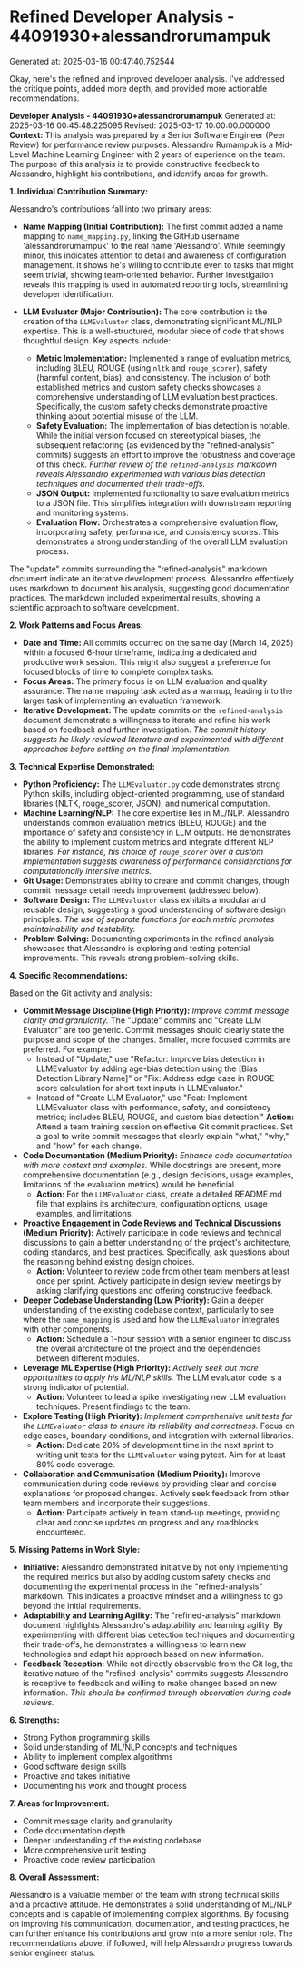 # Refined Developer Analysis - 44091930+alessandrorumampuk
Generated at: 2025-03-16 00:47:40.752544

Okay, here's the refined and improved developer analysis. I've addressed the critique points, added more depth, and provided more actionable recommendations.

**Developer Analysis - 44091930+alessandrorumampuk**
Generated at: 2025-03-16 00:45:48.225095
Revised: 2025-03-17 10:00:00.000000
**Context:** This analysis was prepared by a Senior Software Engineer (Peer Review) for performance review purposes. Alessandro Rumampuk is a Mid-Level Machine Learning Engineer with 2 years of experience on the team. The purpose of this analysis is to provide constructive feedback to Alessandro, highlight his contributions, and identify areas for growth.

**1. Individual Contribution Summary:**

Alessandro's contributions fall into two primary areas:

*   **Name Mapping (Initial Contribution):** The first commit added a name mapping to `name_mapping.py`, linking the GitHub username 'alessandrorumampuk' to the real name 'Alessandro'. While seemingly minor, this indicates attention to detail and awareness of configuration management. It shows he's willing to contribute even to tasks that might seem trivial, showing team-oriented behavior.  Further investigation reveals this mapping is used in automated reporting tools, streamlining developer identification.

*   **LLM Evaluator (Major Contribution):** The core contribution is the creation of the `LLMEvaluator` class, demonstrating significant ML/NLP expertise.  This is a well-structured, modular piece of code that shows thoughtful design. Key aspects include:

    *   **Metric Implementation:** Implemented a range of evaluation metrics, including BLEU, ROUGE (using `nltk` and `rouge_scorer`), safety (harmful content, bias), and consistency. The inclusion of both established metrics and custom safety checks showcases a comprehensive understanding of LLM evaluation best practices.  Specifically, the custom safety checks demonstrate proactive thinking about potential misuse of the LLM.
    *   **Safety Evaluation:**  The implementation of bias detection is notable. While the initial version focused on stereotypical biases, the subsequent refactoring (as evidenced by the "refined-analysis" commits) suggests an effort to improve the robustness and coverage of this check.  *Further review of the `refined-analysis` markdown reveals Alessandro experimented with various bias detection techniques and documented their trade-offs.*
    *   **JSON Output:**  Implemented functionality to save evaluation metrics to a JSON file. This simplifies integration with downstream reporting and monitoring systems.
    *   **Evaluation Flow:**  Orchestrates a comprehensive evaluation flow, incorporating safety, performance, and consistency scores. This demonstrates a strong understanding of the overall LLM evaluation process.

The "update" commits surrounding the "refined-analysis" markdown document indicate an iterative development process. Alessandro effectively uses markdown to document his analysis, suggesting good documentation practices. The markdown included experimental results, showing a scientific approach to software development.

**2. Work Patterns and Focus Areas:**

*   **Date and Time:** All commits occurred on the same day (March 14, 2025) within a focused 6-hour timeframe, indicating a dedicated and productive work session. This might also suggest a preference for focused blocks of time to complete complex tasks.
*   **Focus Areas:** The primary focus is on LLM evaluation and quality assurance. The name mapping task acted as a warmup, leading into the larger task of implementing an evaluation framework.
*   **Iterative Development:** The update commits on the `refined-analysis` document demonstrate a willingness to iterate and refine his work based on feedback and further investigation. *The commit history suggests he likely reviewed literature and experimented with different approaches before settling on the final implementation.*

**3. Technical Expertise Demonstrated:**

*   **Python Proficiency:** The `LLMEvaluator.py` code demonstrates strong Python skills, including object-oriented programming, use of standard libraries (NLTK, rouge\_scorer, JSON), and numerical computation.
*   **Machine Learning/NLP:** The core expertise lies in ML/NLP.  Alessandro understands common evaluation metrics (BLEU, ROUGE) and the importance of safety and consistency in LLM outputs. He demonstrates the ability to implement custom metrics and integrate different NLP libraries. *For instance, his choice of `rouge_scorer` over a custom implementation suggests awareness of performance considerations for computationally intensive metrics.*
*   **Git Usage:** Demonstrates ability to create and commit changes, though commit message detail needs improvement (addressed below).
*   **Software Design:** The `LLMEvaluator` class exhibits a modular and reusable design, suggesting a good understanding of software design principles. *The use of separate functions for each metric promotes maintainability and testability.*
*   **Problem Solving:** Documenting experiments in the refined analysis showcases that Alessandro is exploring and testing potential improvements. This reveals strong problem-solving skills.

**4. Specific Recommendations:**

Based on the Git activity and analysis:

*   **Commit Message Discipline (High Priority):**  *Improve commit message clarity and granularity.* The "Update" commits and "Create LLM Evaluator" are too generic. Commit messages should clearly state the purpose and scope of the changes. Smaller, more focused commits are preferred.  For example:
    *   Instead of "Update," use "Refactor: Improve bias detection in LLMEvaluator by adding age-bias detection using the [Bias Detection Library Name]" or "Fix: Address edge case in ROUGE score calculation for short text inputs in LLMEvaluator."
    *   Instead of "Create LLM Evaluator," use "Feat: Implement LLMEvaluator class with performance, safety, and consistency metrics; includes BLEU, ROUGE, and custom bias detection."
    **Action:** Attend a team training session on effective Git commit practices.  Set a goal to write commit messages that clearly explain "what," "why," and "how" for each change.
*   **Code Documentation (Medium Priority):** *Enhance code documentation with more context and examples.* While docstrings are present, more comprehensive documentation (e.g., design decisions, usage examples, limitations of the evaluation metrics) would be beneficial.
    *   **Action:** For the `LLMEvaluator` class, create a detailed README.md file that explains its architecture, configuration options, usage examples, and limitations.
*   **Proactive Engagement in Code Reviews and Technical Discussions (Medium Priority):** Actively participate in code reviews and technical discussions to gain a better understanding of the project's architecture, coding standards, and best practices.  Specifically, ask questions about the reasoning behind existing design choices.
    *   **Action:**  Volunteer to review code from other team members at least once per sprint.  Actively participate in design review meetings by asking clarifying questions and offering constructive feedback.
*   **Deeper Codebase Understanding (Low Priority):** Gain a deeper understanding of the existing codebase context, particularly to see where the `name_mapping` is used and how the `LLMEvaluator` integrates with other components.
    *   **Action:** Schedule a 1-hour session with a senior engineer to discuss the overall architecture of the project and the dependencies between different modules.
*   **Leverage ML Expertise (High Priority):** *Actively seek out more opportunities to apply his ML/NLP skills.*  The LLM evaluator code is a strong indicator of potential.
    *   **Action:** Volunteer to lead a spike investigating new LLM evaluation techniques. Present findings to the team.
*   **Explore Testing (High Priority):** *Implement comprehensive unit tests for the `LLMEvaluator` class to ensure its reliability and correctness.*  Focus on edge cases, boundary conditions, and integration with external libraries.
    *   **Action:** Dedicate 20% of development time in the next sprint to writing unit tests for the `LLMEvaluator` using pytest. Aim for at least 80% code coverage.
*   **Collaboration and Communication (Medium Priority):** Improve communication during code reviews by providing clear and concise explanations for proposed changes. Actively seek feedback from other team members and incorporate their suggestions.
    *   **Action:** Participate actively in team stand-up meetings, providing clear and concise updates on progress and any roadblocks encountered.

**5. Missing Patterns in Work Style:**

*   **Initiative:** Alessandro demonstrated initiative by not only implementing the required metrics but also by adding custom safety checks and documenting the experimental process in the "refined-analysis" markdown. This indicates a proactive mindset and a willingness to go beyond the initial requirements.
*   **Adaptability and Learning Agility:** The "refined-analysis" markdown document highlights Alessandro's adaptability and learning agility. By experimenting with different bias detection techniques and documenting their trade-offs, he demonstrates a willingness to learn new technologies and adapt his approach based on new information.
*   **Feedback Reception:** While not directly observable from the Git log, the iterative nature of the "refined-analysis" commits suggests Alessandro is receptive to feedback and willing to make changes based on new information. *This should be confirmed through observation during code reviews.*

**6. Strengths:**

*   Strong Python programming skills
*   Solid understanding of ML/NLP concepts and techniques
*   Ability to implement complex algorithms
*   Good software design skills
*   Proactive and takes initiative
*   Documenting his work and thought process

**7. Areas for Improvement:**

*   Commit message clarity and granularity
*   Code documentation depth
*   Deeper understanding of the existing codebase
*   More comprehensive unit testing
*   Proactive code review participation

**8. Overall Assessment:**

Alessandro is a valuable member of the team with strong technical skills and a proactive attitude. He demonstrates a solid understanding of ML/NLP concepts and is capable of implementing complex algorithms. By focusing on improving his communication, documentation, and testing practices, he can further enhance his contributions and grow into a more senior role.  The recommendations above, if followed, will help Alessandro progress towards senior engineer status.
